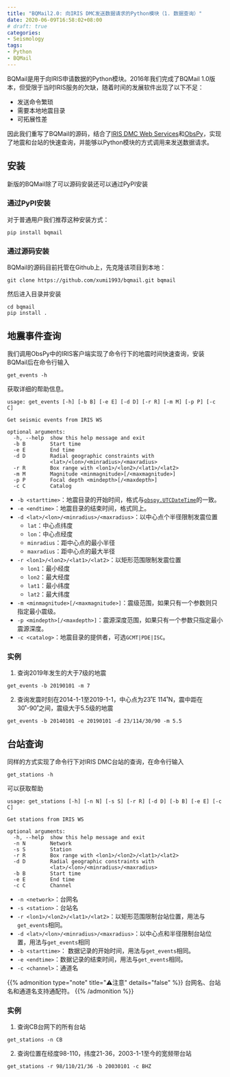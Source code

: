 ```yaml
---
title: "BQMail2.0: 向IRIS DMC发送数据请求的Python模块（1. 数据查询）"
date: 2020-06-09T16:58:02+08:00
# draft: true
categories:
- Seismology
tags:
- Python
- BQMail
---
```


BQMail是用于向IRIS申请数据的Python模块。2016年我们完成了BQMail 1.0版本，但受限于当时IRIS服务的欠缺，随着时间的发展软件出现了以下不足：

- 发送命令繁琐
- 需要本地地震目录
- 可拓展性差

因此我们重写了BQMail的源码，结合了[IRIS DMC Web Services](http://service.iris.edu/fdsnws/)和[ObsPy](http://docs.obspy.org/)，实现了地震和台站的快速查询，并能够以Python模块的方式调用来发送数据请求。
<!--more-->
## 安装
新版的BQMail除了可以源码安装还可以通过PyPI安装
### 通过PyPI安装
对于普通用户我们推荐这种安装方式：
```
pip install bqmail
```
### 通过源码安装
BQMail的源码目前托管在Github上，先克隆该项目到本地：
```
git clone https://github.com/xumi1993/bqmail.git bqmail
```
然后进入目录并安装
```
cd bqmail
pip install .
```

## 地震事件查询
我们调用ObsPy中的IRIS客户端实现了命令行下的地震时间快速查询，安装BQMail后在命令行输入
```
get_events -h
```
获取详细的帮助信息。
```
usage: get_events [-h] [-b B] [-e E] [-d D] [-r R] [-m M] [-p P] [-c C]

Get seismic events from IRIS WS

optional arguments:
  -h, --help  show this help message and exit
  -b B        Start time
  -e E        End time
  -d D        Radial geographic constraints with
              <lat>/<lon>/<minradius>/<maxradius>
  -r R        Box range with <lon1>/<lon2>/<lat1>/<lat2>
  -m M        Magnitude <minmagnitude>[/<maxmagnitude>]
  -p P        Focal depth <mindepth>[/<maxdepth>]
  -c C        Catalog
```
- `-b <starttime>`：地震目录的开始时间，格式与[`obspy.UTCDateTime`](http://docs.obspy.org/packages/autogen/obspy.core.utcdatetime.UTCDateTime.html#obspy.core.utcdatetime.UTCDateTime)的一致。
- `-e <endtime>`：地震目录的结束时间，格式同上。
- `-d <lat>/<lon>/<minradius>/<maxradius>`：以中心点个半径限制发震位置
  - `lat`：中心点纬度
  - `lon`：中心点经度
  - `minradius`：距中心点的最小半径
  - `maxradius`：距中心点的最大半径
- `-r <lon1>/<lon2>/<lat1>/<lat2>`：以矩形范围限制发震位置
  - `lon1`：最小经度
  - `lon2`：最大经度
  - `lat1`：最小纬度
  - `lat2`：最大纬度
- `-m <minmagnitude>[/<maxmagnitude>]`：震级范围，如果只有一个参数则只指定最小震级。
- `-p <mindepth>[/<maxdepth>]`：震源深度范围，如果只有一个参数只指定最小震源深度。
- `-c <catalog>`：地震目录的提供者，可选`GCMT|PDE|ISC`。

### 实例
 1. 查询2019年发生的大于7级的地震
```
get_events -b 20190101 -m 7
```
 2. 查询发震时刻在2014-1-1至2019-1-1，中心点为23˚E 114˚N，震中距在30˚-90˚之间，震级大于5.5级的地震
```
get_events -b 20140101 -e 20190101 -d 23/114/30/90 -m 5.5
```

## 台站查询
同样的方式实现了命令行下对IRIS DMC台站的查询，在命令行输入
```
get_stations -h
```
可以获取帮助
```
usage: get_stations [-h] [-n N] [-s S] [-r R] [-d D] [-b B] [-e E] [-c C]

Get stations from IRIS WS

optional arguments:
  -h, --help  show this help message and exit
  -n N        Network
  -s S        Station
  -r R        Box range with <lon1>/<lon2>/<lat1>/<lat2>
  -d D        Radial geographic constraints with
              <lat>/<lon>/<minradius>/<maxradius>
  -b B        Start time
  -e E        End time
  -c C        Channel
```

- `-n <network>`：台网名
- `-s <station>`：台站名
- `-r <lon1>/<lon2>/<lat1>/<lat2>`：以矩形范围限制台站位置，用法与`get_events`相同。
- `-d <lat>/<lon>/<minradius>/<maxradius>`：以中心点和半径限制台站位置，用法与`get_events`相同
- `-b <starttime>`： 数据记录的开始时间，用法与`get_events`相同。
- `-e <endtime>`：数据记录的结束时间，用法与`get_events`相同。
- `-c <channel>`：通道名

{{% admonition type="note" title="⚠️注意" details="false" %}}
台网名、台站名和通道名支持通配符。
{{% /admonition %}}

<!-- >⚠️注意：台网名、台站名和通道名支持通配符。 -->

### 实例
 1. 查询CB台网下的所有台站
```
get_stations -n CB
```
 2. 查询位置在经度98-110，纬度21-36，2003-1-1至今的宽频带台站
```
get_stations -r 98/110/21/36 -b 20030101 -c BHZ
```
